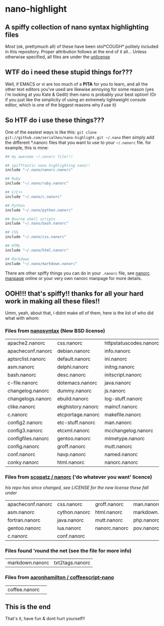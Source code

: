 nano-highlight
==============

A spiffy collection of nano syntax highlighting files
-----------------------------------------------------

*Most* (ok, prettymuch all) of these have been stol\*COUGH\* politely included in this repository.  Proper
attribution follows at the end of it all...  Unless otherwise specified, all files are under the [unlicense](http://unlicense.org/)

WTF do i need these stupid things for???
----------------------------------------

Well, if EMACS or vi are  too much of a **PITA** for you to learn, and all the other text editors you've used are
likewise annoying for some reason (yes i'm looking at you Kate & Gedit) then nano is probably your best option!  (Or
if you just like the simplicity of using an extremely lightweight console editor, which is one of the biggest reasons
why __*I*__ use it)

So HTF do i use these things???
-------------------------------

One of the easiest ways is like this:
`git clone git://github.com/serialhex/nano-highlight.git ~/.nano`
then simply add the different \*.nanorc files that you want to use to your `~/.nanorc` file.  for example, this is mine:

```bash
## my awesome ~/.nanorc file!!!

## spifftastic nano highlighting nano!!
include "~/.nano/nanorc.nanorc"

## Ruby
include "~/.nano/ruby.nanorc"

## C/C++
include "~/.nano/c.nanorc"

## Python
include "~/.nano/python.nanorc"

## Bourne shell scripts
include "~/.nano/bash.nanorc"

## CSS
include "~/.nano/css.nanorc"

## HTML
include "~/.nano/html.nanorc"

## Markdown
include "~/.nano/markdown.nanorc"
```

There are other spiffy things you can do in your `.nanorc` file, see [nanorc manpage][] online or your very own nanorc manpage for more details.

[nanorc manpage]: http://www.nano-editor.org/dist/v2.8/nanorc.5.html

OOH!!!  that's spiffy!!  thanks for all your hard work in making all these files!!
----------------------------------------------------------------------------------

Umm, yeah, about that, i didnt make *all* of them, here is the list of who did what with whom:

### Files from [nanosyntax][] (New BSD license) ###
[nanosyntax]: http://code.google.com/p/nanosyntax/

| | | | | |
| --- | --- | --- | --- | --- |
| apache2.nanorc     | css.nanorc        | httpstatuscodes.nanorc | nscd.nanorc        | rcfiles-new.nanorc  |
| apacheconf.nanorc  | debian.nanorc     | info.nanorc            | others.nanorc      | rsync.nanorc        |
| aptsrclist.nanorc  | default.nanorc    | ini.nanorc             | paludis.nanorc     | ruby.nanorc         |
| asm.nanorc         | delphi.nanorc     | initng.nanorc          | passwd.nanorc      | shlike.nanorc       |
| bash.nanorc        | desc.nanorc       | initscript.nanorc      | patch.nanorc       | sh.nanorc           |
| c-file.nanorc      | dotemacs.nanorc   | java.nanorc            | perl.nanorc        | softcam.nanorc      |
| changelog.nanorc   | dummy.nanorc      | js.nanorc              | php2.nanorc        | sources_list.nanorc |
| changelogs.nanorc  | ebuild.nanorc     | log-stuff.nanorc       | php.nanorc         | tab.nanorc          |
| clike.nanorc       | ekghistory.nanorc | maincf.nanorc          | plaudis.nanorc     | tcl.nanorc          |
| c.nanorc           | etcportage.nanorc | makefile.nanorc        | po.nanorc          | tex.nanorc          |
| config2.nanorc     | etc-stuff.nanorc  | man.nanorc             | postgresql.nanorc  | urls.nanorc         |
| config3.nanorc     | etcxml.nanorc     | mcchangelog.nanorc     | pov.nanorc         | vhost.nanorc        |
| configfiles.nanorc | gentoo.nanorc     | mimetype.nanorc        | privoxy.nanorc     | xdefaults.nanorc    |
| config.nanorc      | groff.nanorc      | mutt.nanorc            | profile.nanorc     | xml.nanorc          |
| conf.nanorc        | havp.nanorc       | named.nanorc           | python.nanorc      | xorg.nanorc         |
| conky.nanorc       | html.nanorc       | nanorc.nanorc          | rcfiles.nanorc     |                     |

### Files from [scopatz / nanorc][] ('do whatever you want' licence) ###
[scopatz / nanorc]: https://github.com/scopatz/nanorc
*his repo has since changed, see LICENSE for the new license these fall under*

| | | | | | |
| --- | --- | --- | --- | --- | --- |
| apacheconf.nanorc | css.nanorc    | groff.nanorc  | man.nanorc      | patch.nanorc | python.nanorc |
| asm.nanorc        | cython.nanorc | html.nanorc   | markdown.nanorc | perl.nanorc  | tex.nanorc    |
| fortran.nanorc    | java.nanorc   | mutt.nanorc   | php.nanorc      | reST.nanorc  | xml.nanorc    |
| gentoo.nanorc     | lua.nanorc    | nanorc.nanorc | pov.nanorc      | ruby.nanorc  | sh.nanorc     |
| c.nanorc          | conf.nanorc   |               |                 |              |               |

### Files found 'round the net (see the file for more info) ###

| | |
| --- | --- |
| markdown.nanorc | txt2tags.nanorc |

### Files from [aaronhamilton / coffeescript-nano][] ###
[aaronhamilton / coffeescript-nano]: https://github.com/aaronhamilton/coffeescript-nano

| | |
| --- | --- |
| coffee.nanorc | |

## This is the end ##

That's it, have fun & dont hurt yourself!!
